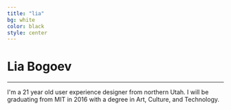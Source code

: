 ```yaml
---
title: "lia"
bg: white
color: black
style: center
---
```


# Lia Bogoev
<!-- {: .text-purple} 


<span class="fa-stack subtlecircle" style="font-size:100px; background:rgba(255,166,0,0.1)">
  <i class="fa fa-circle fa-stack-2x text-white"></i>
  <i class="fa fa-circle fa-stack-1x text-black"></i>
</span>
{: .text-black}
--> 
- - - 




I'm a 21 year old user experience designer from northern Utah. I will be graduating from MIT in 2016 with a degree in Art, Culture, and Technology.
